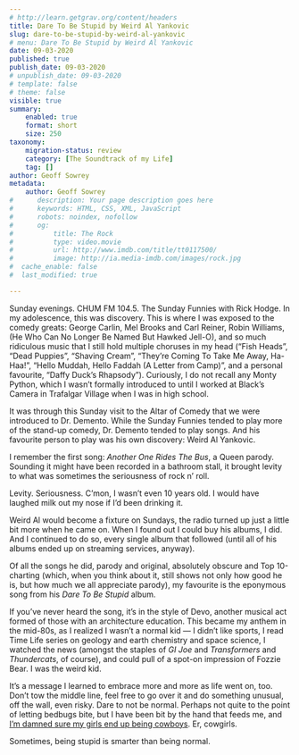```yaml
---
# http://learn.getgrav.org/content/headers
title: Dare To Be Stupid by Weird Al Yankovic
slug: dare-to-be-stupid-by-weird-al-yankovic
# menu: Dare To Be Stupid by Weird Al Yankovic
date: 09-03-2020
published: true
publish_date: 09-03-2020
# unpublish_date: 09-03-2020
# template: false
# theme: false
visible: true
summary:
    enabled: true
    format: short
    size: 250
taxonomy:
    migration-status: review
    category: [The Soundtrack of my Life]
    tag: []
author: Geoff Sowrey
metadata:
    author: Geoff Sowrey
#      description: Your page description goes here
#      keywords: HTML, CSS, XML, JavaScript
#      robots: noindex, nofollow
#      og:
#          title: The Rock
#          type: video.movie
#          url: http://www.imdb.com/title/tt0117500/
#          image: http://ia.media-imdb.com/images/rock.jpg
#  cache_enable: false
#  last_modified: true

---
```


Sunday evenings. CHUM FM 104.5. The Sunday Funnies with Rick Hodge. In my adolescence, this was discovery. This is where I was exposed to the comedy greats: George Carlin, Mel Brooks and Carl Reiner, Robin Williams, (He Who Can No Longer Be Named But Hawked Jell-O), and so much ridiculous music that I still hold multiple choruses in my head (“Fish Heads”, “Dead Puppies”, “Shaving Cream”, “They’re Coming To Take Me Away, Ha-Haa!”, “Hello Muddah, Hello Faddah (A Letter from Camp)”, and a personal favourite, “Daffy Duck’s Rhapsody”). Curiously, I do not recall any Monty Python, which I wasn’t formally introduced to until I worked at Black’s Camera in Trafalgar Village when I was in high school.

It was through this Sunday visit to the Altar of Comedy that we were introduced to Dr. Demento. While the Sunday Funnies tended to play more of the stand-up comedy, Dr. Demento tended to play songs. And his favourite person to play was his own discovery: Weird Al Yankovic.

I remember the first song: *Another One Rides The Bus*, a Queen parody. Sounding it might have been recorded in a bathroom stall, it brought levity to what was sometimes the seriousness of rock n’ roll.

Levity. Seriousness. C’mon, I wasn’t even 10 years old. I would have laughed milk out my nose if I’d been drinking it.

Weird Al would become a fixture on Sundays, the radio turned up just a little bit more when he came on. When I found out I could buy his albums, I did. And I continued to do so, every single album that followed (until all of his albums ended up on streaming services, anyway).

Of all the songs he did, parody and original, absolutely obscure and Top 10-charting (which, when you think about it, still shows not only how good he is, but how much we all appreciate parody), my favourite is the eponymous song from his *Dare To Be Stupid* album.

If you’ve never heard the song, it’s in the style of Devo, another musical act formed of those with an architecture education. This became my anthem in the mid-80s, as I realized I wasn’t a normal kid — I didn’t like sports, I read Time Life series on geology and earth chemistry and space science, I watched the news (amongst the staples of *GI Joe* and *Transformers* and *Thundercats*, of course), and could pull of a spot-on impression of Fozzie Bear. I was the weird kid.

It’s a message I learned to embrace more and more as life went on, too. Don’t tow the middle line, feel free to go over it and do something unusual, off the wall, even risky. Dare to not be normal. Perhaps not quite to the point of letting bedbugs bite, but I have been bit by the hand that feeds me, and [I’m damned sure my girls end up being cowboys](https://geoff.sowrey.org/2017/01/why-calling-people-cowboys-is-wrong/). Er, cowgirls.

Sometimes, being stupid is smarter than being normal.